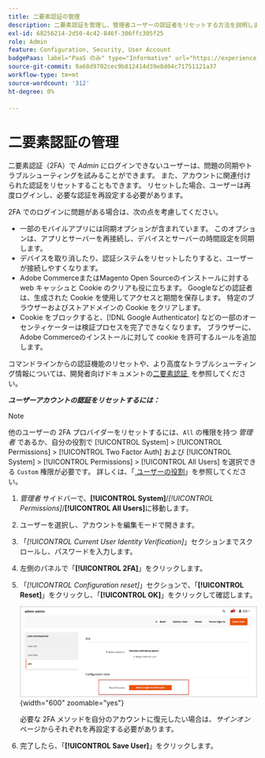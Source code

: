 ```yaml
---
title: 二要素認証の管理
description: 二要素認証を管理し、管理者ユーザーの認証者をリセットする方法を説明します。
exl-id: 68256214-2d50-4c42-846f-306ffc305f25
role: Admin
feature: Configuration, Security, User Account
badgePaas: label="PaaS のみ" type="Informative" url="https://experienceleague.adobe.com/ja/docs/commerce/user-guides/product-solutions" tooltip="Adobe Commerce on Cloud プロジェクト（Adobeが管理する PaaS インフラストラクチャ）およびオンプレミスプロジェクトにのみ適用されます。"
source-git-commit: 9a68d9702cec9b812414d39e8d04c71751121a37
workflow-type: tm+mt
source-wordcount: '312'
ht-degree: 0%

---
```


# 二要素認証の管理

二要素認証（2FA）で _Admin_ にログインできないユーザーは、問題の同期やトラブルシューティングを試みることができます。 また、アカウントに関連付けられた認証をリセットすることもできます。 リセットした場合、ユーザーは再度ログインし、必要な認証を再設定する必要があります。

2FA でのログインに問題がある場合は、次の点を考慮してください。

- 一部のモバイルアプリには同期オプションが含まれています。 このオプションは、アプリとサーバーを再接続し、デバイスとサーバーの時間設定を同期します。
- デバイスを取り消したり、認証システムをリセットしたりすると、ユーザーが接続しやすくなります。
- Adobe CommerceまたはMagento Open Sourceのインストールに対する web キャッシュと Cookie のクリアも役に立ちます。 Googleなどの認証者は、生成された Cookie を使用してアクセスと期間を保存します。 特定のブラウザーおよびストアドメインの Cookie をクリアします。
- Cookie をブロックすると、[!DNL Google Authenticator] などの一部のオーセンティケーターは検証プロセスを完了できなくなります。 ブラウザーに、Adobe Commerceのインストールに対して cookie を許可するルールを追加します。

コマンドラインからの認証機能のリセットや、より高度なトラブルシューティング情報については、開発者向けドキュメントの [&#x200B; 二要素認証 &#x200B;](https://developer.adobe.com/commerce/testing/functional-testing-framework/two-factor-authentication/) を参照してください。

**_ユーザーアカウントの認証をリセットするには：_**

>[!NOTE]
>
>他のユーザーの 2FA プロバイダーをリセットするには、`All` の権限を持つ _管理者_ であるか、自分の役割で [!UICONTROL System] > [!UICONTROL Permissions] > [!UICONTROL Two Factor Auth] および [!UICONTROL System] > [!UICONTROL Permissions] > [!UICONTROL All Users] を選択できる `Custom` 権限が必要です。 詳しくは、「[&#x200B; ユーザーの役割 &#x200B;](permissions-user-roles.md)」を参照してください。

1. _管理者_ サイドバーで、**[!UICONTROL System]**/_[!UICONTROL Permissions]_/**[!UICONTROL All Users]**&#x200B;に移動します。

1. ユーザーを選択し、アカウントを編集モードで開きます。

1. 「_[!UICONTROL Current User Identity Verification]_」セクションまでスクロールし、パスワードを入力します。

1. 左側のパネルで「**[!UICONTROL 2FA]**」をクリックします。

1. 「_[!UICONTROL Configuration reset]_」セクションで、「**[!UICONTROL Reset]**」をクリックし、「**[!UICONTROL OK]**」をクリックして確認します。

   ![&#x200B; ユーザーアカウント - 2FA の有効化 &#x200B;](./assets/admin-2fa-config-reset-providers.png){width="600" zoomable="yes"}

   必要な 2FA メソッドを自分のアカウントに復元したい場合は、_サインオン_ ページからそれぞれを再設定する必要があります。

1. 完了したら、「**[!UICONTROL Save User]**」をクリックします。
